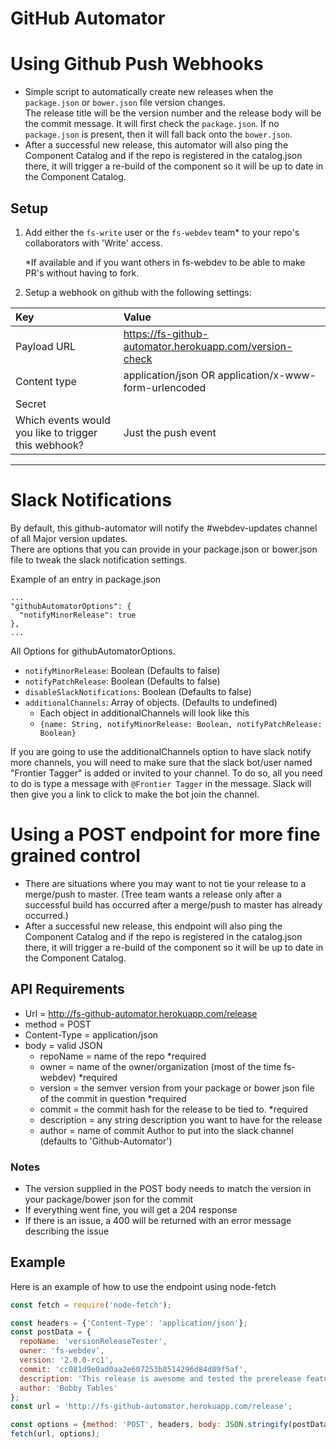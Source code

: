 GitHub Automator
================
# Using Github Push Webhooks
- Simple script to automatically create new releases when the `package.json` or `bower.json` file version changes.  
The release title will be the version number and the release body will be the commit message.
It will first check the `package.json`. If no `package.json` is present, then it will fall back onto the `bower.json`.
- After a successful new release, this automator will also ping the Component Catalog and if the repo is registered in the catalog.json there, it 
will trigger a re-build of the component so it will be up to date in the Component Catalog.

## Setup

1. Add either the `fs-write` user or the `fs-webdev` team* to your repo's collaborators with 'Write' access.

    *If available and if you want others in fs-webdev to be able to make PR's without having to fork.

2. Setup a webhook on github with the following settings:
  
  | Key | Value |
  |:----|:------|
  | Payload URL | https://fs-github-automator.herokuapp.com/version-check |
  | Content type | application/json OR application/x-www-form-urlencoded |
  | Secret | |
  | Which events would you like to trigger this webhook? | Just the push event |

---  

# Slack Notifications
By default, this github-automator will notify the #webdev-updates channel of all Major version updates.  
There are options that you can provide in your package.json or bower.json file to tweak the slack notification settings.

Example of an entry in package.json
```
...
"githubAutomatorOptions": {
  "notifyMinorRelease": true
},
...
```

All Options for githubAutomatorOptions.
- `notifyMinorRelease`: Boolean (Defaults to false)
- `notifyPatchRelease`: Boolean (Defaults to false)
- `disableSlackNotifications`: Boolean (Defaults to false)
- `additionalChannels`: Array of objects. (Defaults to undefined)
  - Each object in additionalChannels will look like this
  - `{name: String, notifyMinorRelease: Boolean, notifyPatchRelease: Boolean}`

If you are going to use the additionalChannels option to have slack notify more channels, you will need to make sure that
the slack bot/user named "Frontier Tagger" is added or invited to your channel. To do so, all you need to do is type a message with 
`@Frontier Tagger` in the message. Slack will then give you a link to click to make the bot join the channel.

# Using a POST endpoint for more fine grained control
- There are situations where you may want to not tie your release to a merge/push to master. (Tree team wants a release only
after a successful build has occurred after a merge/push to master has already occurred.)
- After a successful new release, this endpoint will also ping the Component Catalog and if the repo is registered in the catalog.json there, it 
will trigger a re-build of the component so it will be up to date in the Component Catalog.

## API Requirements
- Url = http://fs-github-automator.herokuapp.com/release
- method = POST
- Content-Type = application/json
- body = valid JSON
  - repoName = name of the repo *required
  - owner = name of the owner/organization (most of the time fs-webdev) *required
  - version = the semver version from your package or bower json file of the commit in question *required
  - commit = the commit hash for the release to be tied to. *required
  - description = any string description you want to have for the release
  - author = name of commit Author to put into the slack channel (defaults to 'Github-Automator')

### Notes
- The version supplied in the POST body needs to match the version in your package/bower json for the commit
- If everything went fine, you will get a 204 response
- If there is an issue, a 400 will be returned with an error message describing the issue

## Example 
Here is an example of how to use the endpoint using node-fetch
```javascript
const fetch = require('node-fetch');

const headers = {'Content-Type': 'application/json'};
const postData = {
  repoName: 'versionReleaseTester',
  owner: 'fs-webdev',
  version: '2.0.0-rc1',
  commit: 'cc081d9e0ad0aa2e607253b8514296d84d89f5af',
  description: 'This release is awesome and tested the prerelease feature of github-automator. :)',
  author: 'Bobby Tables'
};
const url = 'http://fs-github-automator.herokuapp.com/release';

const options = {method: 'POST', headers, body: JSON.stringify(postData)};
fetch(url, options);
```
